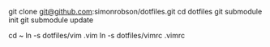 git clone git@github.com:simonrobson/dotfiles.git
cd dotfiles
git submodule init
git submodule update

cd ~
ln -s dotfiles/vim .vim
ln -s dotfiles/vimrc .vimrc
